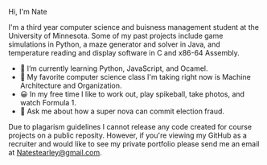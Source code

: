 

Hi, I'm Nate
            
I'm a third year computer science and buisness management student at the University of Minnesota.
Some of my past projects include game simulations in Python, a maze generator and solver in Java,
and temperature reading and display software in C and x86-64 Assembly.

- 🌱 I’m currently learning Python, JavaScript, and Ocamel.
- 🔭 My favorite computer science class I'm taking right now is Machine Architecture and Organization.
- 😀 In my free time I like to work out, play spikeball, take photos, and watch Formula 1.
- 💬 Ask me about how a super nova can commit election fraud.



Due to plagarism guidelines I cannot release any code created for course projects on a public reposity. However, if you're viewing my GitHub as a recruiter and would like to see my private portfolio please send me an email at Natestearley@gmail.com.
